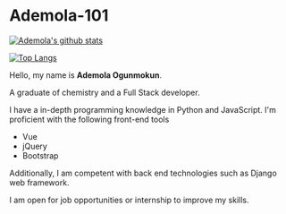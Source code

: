 # Ademola-101
[![Ademola's github stats](https://github-readme-stats.vercel.app/api?username=Ademola101&count_private=true&show_icons=true&theme=radical)](https://github.com/anuraghazra/github-readme-stats)



[![Top Langs](https://github-readme-stats.vercel.app/api/top-langs/?username=Ademola101)](https://github.com/anuraghazra/github-readme-stats)



Hello, my name is **Ademola Ogunmokun**. 

A graduate of chemistry and a Full Stack developer.


I have a in-depth programming knowledge in Python and JavaScript. I'm proficient with the following front-end tools
- Vue
- jQuery
- Bootstrap


Additionally, I am competent with back end technologies such as Django web framework. 

I am open for job opportunities or internship to improve my skills.


